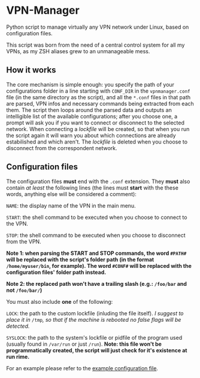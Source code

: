 # VPN-Manager
Python script to manage virtually any VPN network under Linux, based on configuration files.

This script was born from the need of a central control system for all my VPNs, as my ZSH aliases grew to an unmanageable mess.

How it works
------------
The core mechanism is simple enough: you specify the path of your configurations folder in a line starting with `CONF_DIR` in the `vpnmanager.conf` file (in the same directory as the script), and all the `*.conf` files in that path are parsed, VPN infos and necessary commands being extracted from each them.
The script then loops around the parsed data and outputs an intelligible list of the available configurations; after you choose one, a prompt will ask you if you want to connect or disconnect to the selected network.
When connecting a _lockfile_ will be created, so that when you run the script again it will warn you about which connections are already estabilished and which aren't. The _lockfile_ is deleted when you choose to disconnect from the correspondent network.

Configuration files
-------------------
The configuration files __must__ end with the `.conf` extension.
They __must__ also contain _at least_ the following lines (the lines must __start__ with the these words, anything else will be considered a comment):

`NAME`: the display name of the VPN in the main menu.

`START`: the shell command to be executed when you choose to connect to the VPN.

`STOP`: the shell command to be executed when you choose to disconnect from the VPN.

__Note 1: when parsing the START and STOP commands, the word `#PATH#` will be replaced with the script's folder path (in the format `/home/myuser/bin`, for example). The word `#CONF#` will be replaced with the configuration files' folder path instead.__

__Note 2: the replaced path won't have a trailing slash (e.g.: `/foo/bar` and not `/foo/bar/`)__

You must also include __one__ of the following:

`LOCK`: the path to the custom lockfile (inluding the file itself). _I suggest to place it in_ `/tmp`_, so that if the machine is rebooted no false flags will be detected._

`SYSLOCK`: the path to the system's lockfile or pidfile of the program used (usually found in `/var/run` or just `/run`). __Note: this file won't be programmatically created, the script will just check for it's existence at run rime.__

For an example please refer to the [example configuration file](vpnmanager.conf.d/example.conf).
